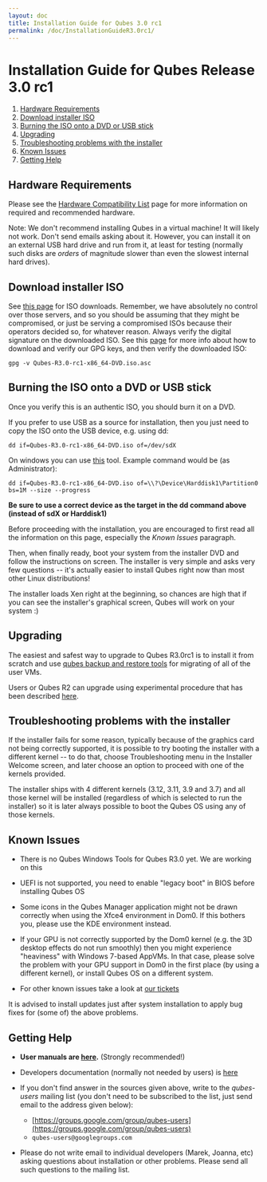 ```yaml
---
layout: doc
title: Installation Guide for Qubes 3.0 rc1
permalink: /doc/InstallationGuideR3.0rc1/
---
```


Installation Guide for Qubes Release 3.0 rc1
============================================

1.  [Hardware Requirements](#hardware-requirements)
2.  [Download installer ISO](#download-installer-iso)
3.  [Burning the ISO onto a DVD or USB stick](#burning-the-iso-onto-a-dvd-or-usb-stick)
4.  [Upgrading](#upgrading)
5.  [Troubleshooting problems with the installer](#Troubleshootingproblemswiththeinstaller)
6.  [Known Issues](#KnownIssues)
7.  [Getting Help](#GettingHelp)

Hardware Requirements
---------------------

Please see the [Hardware Compatibility List](/hcl/) page for more information on required and recommended hardware.

Note: We don't recommend installing Qubes in a virtual machine! It will likely not work. Don't send emails asking about it. However, you can install it on an external USB hard drive and run from it, at least for testing (normally such disks are *orders* of magnitude slower than even the slowest internal hard drives).

Download installer ISO
----------------------

See [this page](/doc/QubesDownloads/) for ISO downloads. Remember, we have absolutely no control over those servers, and so you should be assuming that they might be compromised, or just be serving a compromised ISOs because their operators decided so, for whatever reason. Always verify the digital signature on the downloaded ISO. See this [page](/doc/VerifyingSignatures/) for more info about how to download and verify our GPG keys, and then verify the downloaded ISO:

    gpg -v Qubes-R3.0-rc1-x86_64-DVD.iso.asc

Burning the ISO onto a DVD or USB stick
---------------------------------------

Once you verify this is an authentic ISO, you should burn it on a DVD.

If you prefer to use USB as a source for installation, then you just need to copy the ISO onto the USB device, e.g. using dd:

    dd if=Qubes-R3.0-rc1-x86_64-DVD.iso of=/dev/sdX

On windows you can use [this](http://www.chrysocome.net/dd) tool. Example command would be (as Administrator):

    dd if=Qubes-R3.0-rc1-x86_64-DVD.iso of=\\?\Device\Harddisk1\Partition0 bs=1M --size --progress

**Be sure to use a correct device as the target in the dd command above (instead of sdX or Harddisk1)**

Before proceeding with the installation, you are encouraged to first read all the information on this page, especially the *Known Issues* paragraph.

Then, when finally ready, boot your system from the installer DVD and follow the instructions on screen. The installer is very simple and asks very few questions -- it's actually easier to install Qubes right now than most other Linux distributions!

The installer loads Xen right at the beginning, so chances are high that if you can see the installer's graphical screen, Qubes will work on your system :)

Upgrading
---------

The easiest and safest way to upgrade to Qubes R3.0rc1 is to install it from scratch and use [qubes backup and restore tools](/doc/BackupRestore/) for migrating of all of the user VMs.

Users or Qubes R2 can upgrade using experimental procedure that has been described [here](/doc/UpgradeToR3.0rc1/).

Troubleshooting problems with the installer
-------------------------------------------

If the installer fails for some reason, typically because of the graphics card not being correctly supported, it is possible to try booting the installer with a different kernel -- to do that, choose Troubleshooting menu in the Installer Welcome screen, and later choose an option to proceed with one of the kernels provided.

The installer ships with 4 different kernels (3.12, 3.11, 3.9 and 3.7) and all those kernel will be installed (regardless of which is selected to run the installer) so it is later always possible to boot the Qubes OS using any of those kernels.

Known Issues
------------

- There is no Qubes Windows Tools for Qubes R3.0 yet. We are working on this

- UEFI is not supported, you need to enable "legacy boot" in BIOS before installing Qubes OS

- Some icons in the Qubes Manager application might not be drawn correctly when using the Xfce4 environment in Dom0. If this bothers you, please use the KDE environment instead.

- If your GPU is not correctly supported by the Dom0 kernel (e.g. the 3D desktop effects do not run smoothly) then you might experience "heaviness" with Windows 7-based AppVMs. In that case, please solve the problem with your GPU support in Dom0 in the first place (by using a different kernel), or install Qubes OS on a different system.

- For other known issues take a look at [​our tickets](https://github.com/QubesOS/qubes-issues/issues?q=is%3Aopen+is%3Aissue+milestone%3A%22Release+3%22+label%3Abug)

It is advised to install updates just after system installation to apply bug fixes for (some of) the above problems.

Getting Help
------------

-   **User manuals are [here](/doc/UserDoc/).** (Strongly recommended!)

-   Developers documentation (normally not needed by users) is [here](/doc/SystemDoc/)

-   If you don't find answer in the sources given above, write to the *qubes-users* mailing list (you don't need to be subscribed to the list, just send email to the address given below):
    -   [https://groups.google.com/group/qubes-users](https://groups.google.com/group/qubes-users)
    -   `qubes-users@googlegroups.com`

-   Please do not write email to individual developers (Marek, Joanna, etc) asking questions about installation or other problems. Please send all such questions to the mailing list.
